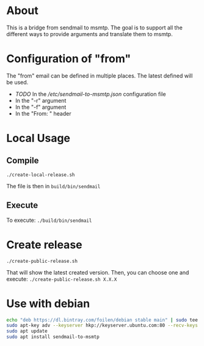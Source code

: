# About

This is a bridge from sendmail to msmtp. The goal is to support all the different ways to provide arguments and translate them to msmtp.

# Configuration of "from"

The "from" email can be defined in multiple places. The latest defined will be used.

- *TODO* In the */etc/sendmail-to-msmtp.json* configuration file
- In the "-r" argument
- In the "-f" argument
- In the "From: " header

# Local Usage

## Compile

`./create-local-release.sh`

The file is then in `build/bin/sendmail`

## Execute

To execute:
`./build/bin/sendmail`

# Create release

`./create-public-release.sh`

That will show the latest created version. Then, you can choose one and execute:
`./create-public-release.sh X.X.X`

# Use with debian

```bash
echo "deb https://dl.bintray.com/foilen/debian stable main" | sudo tee /etc/apt/sources.list.d/foilen.list
sudo apt-key adv --keyserver hkp://keyserver.ubuntu.com:80 --recv-keys 379CE192D401AB61
sudo apt update
sudo apt install sendmail-to-msmtp
```
